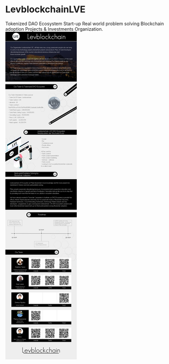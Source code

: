 # LevblockchainLVE
Tokenized DAO Ecosystem Start-up Real world problem solving Blockchain adoption Projects &amp; Investments Organization.
![alt](https://github.com/LevblockchainLVE/LevblockchainLVE/blob/master/btct%20graphic%20v1.0%2011%20Mars%202019.png)
